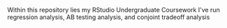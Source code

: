 Within this repository lies my RStudio Undergraduate Coursework
I've run regression analysis, AB testing analysis, and conjoint tradeoff analysis
<!---
garrettphillips/garrettphillips is a ✨ special ✨ repository because its `README.md` (this file) appears on your GitHub profile.
You can click the Preview link to take a look at your changes.
--->
